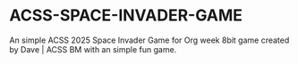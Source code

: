 # ACSS-SPACE-INVADER-GAME
An simple ACSS 2025 Space Invader Game for Org week 8bit game created by Dave | ACSS BM with an simple fun game.
